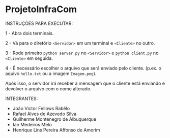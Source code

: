 # ProjetoInfraCom

INSTRUÇÕES PARA EXECUTAR:

1 - Abra dois terminais.

2 - Vá para o diretório `<Servidor>` em um terminal e `<Cliente>` no outro.

3 - Rode primeiro `python server.py` no `<Servidor>` e `python client.py` no `<Cliente>` em seguida.

4 - É necessário escolher o arquivo que será enviado pelo cliente. (p.ex. o aquivo `hello.txt` ou a imagem `Imagem.png`).

Após isso, o servidor irá receber a mensagem que o cliente está enviando e devolver o arquivo com o nome alterado.


INTEGRANTES:

- João Victor Fellows Rabêlo
- Rafael Alves de Azevedo Silva
- Guilherme Montenegro de Albuquerque
- Ian Medeiros Melo
- Henrique Lins Pereira Affonso de Amorim
